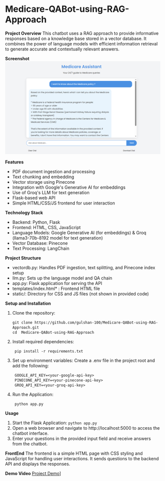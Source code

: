 # Medicare-QABot-using-RAG-Approach
**Project Overview**
This chatbot uses a RAG approach to provide informative responses based on a knowledge base stored in a vector database. It combines the power of language models with efficient information retrieval to generate accurate and contextually relevant answers.

**Screenshot**
![Sreenshot](https://github.com/gulshan-100/Medicare-QABot-using-RAG-Approach/blob/main/Screenshot.png)

**Features**
* PDF document ingestion and processing
* Text chunking and embedding
* Vector storage using Pinecone
* Integration with Google's Generative AI for embeddings
* Use of Groq's LLM for text generation
* Flask-based web API
* Simple HTML/CSS/JS frontend for user interaction

**Technology Stack**
* Backend: Python, Flask
* Frontend: HTML, CSS, JavaScript
* Language Models: Google Generative AI (for embeddings) & Groq (llama3-70b-8192 model for text generation)
* Vector Database: Pinecone
* Text Processing: LangChain

**Project Structure**
* vectordb.py: Handles PDF ingestion, text splitting, and Pinecone index setup
* llm.py: Sets up the language model and QA chain
* app.py: Flask application for serving the API
* templates/index.html* : Frontend HTML file
* static/: Directory for CSS and JS files (not shown in provided code)

**Setup and Installation**

1. Clone the repository:
    ```
    git clone https://github.com/gulshan-100/Medicare-QABot-using-RAG-Approach.git
    cd  Medicare-QABot-using-RAG-Approach
    ```
2. Install required dependencies:
   ```
    pip install -r requirements.txt
   ```
3. Set up environment variables: Create a .env file in the project root and add the following:
   ```
    GOOGLE_API_KEY=<your-google-api-key>
    PINECONE_API_KEY=<your-pinecone-api-key>
    GROQ_API_KEY=<your-groq-api-key>
   ```
4. Run the Application:
   ```
    python app.py
   ```
**Usage**
1. Start the Flask Application:
    ```python app.py```
2. Open a web browser and navigate to http://localhost:5000 to access the chatbot interface.
3. Enter your questions in the provided input field and receive answers from the chatbot.

**FrontEnd**
The frontend is a simple HTML page with CSS styling and JavaScript for handling user interactions. It sends questions to the backend API and displays the responses.

**Demo Video**
[Project Demo](https://github.com/gulshan-100/Medicare-QABot-using-RAG-Approach/blob/main/Demo_video.mp4)]

